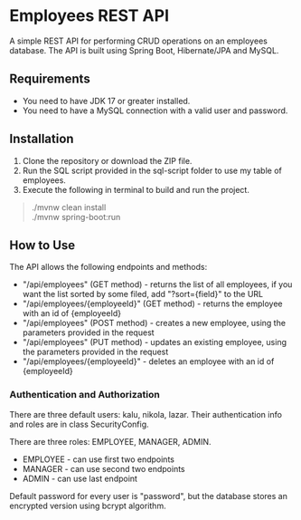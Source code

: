 # Employees REST API
A simple REST API for performing CRUD operations on an employees database. The API is built using Spring Boot, Hibernate/JPA and MySQL.

## Requirements
* You need to have JDK 17 or greater installed.
* You need to have a MySQL connection with a valid user and password.

## Installation
1. Clone the repository or download the ZIP file.
2. Run the SQL script provided in the sql-script folder to use my table of employees.
3. Execute the following in terminal to build and run the project.
> ./mvnw clean install \
> ./mvnw spring-boot:run

## How to Use
The API allows the following endpoints and methods:
* "/api/employees" (GET method) - returns the list of all employees, if you want the list sorted by some filed, add "?sort={field}" to the URL
* "/api/employees/{employeeId}" (GET method) - returns the employee with an id of {employeeId}
* "/api/employees" (POST method) - creates a new employee, using the parameters provided in the request
* "/api/employees" (PUT method) - updates an existing employee, using the parameters provided in the request
* "/api/employees/{employeeId}" - deletes an employee with an id of {employeeId}

### Authentication and Authorization
There are three default users: kalu, nikola, lazar.
Their authentication info and roles are in class SecurityConfig.

There are three roles: EMPLOYEE, MANAGER, ADMIN.
* EMPLOYEE - can use first two endpoints
* MANAGER - can use second two endpoints
* ADMIN - can use last endpoint

Default password for every user is "password", but the database stores an encrypted version using bcrypt algorithm.